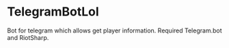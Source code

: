 # TelegramBotLol
Bot for telegram which allows get player information.
Required Telegram.bot and RiotSharp.
